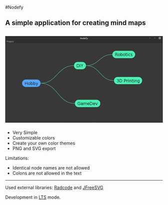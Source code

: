 #Nodefy

A simple application for creating mind maps
---
![](https://github.com/warrpy/Nodefy/blob/main/screenshots/Nodefy.png?raw=true)
---

* Very Simple
* Customizable colors
* Create your own color themes
* PNG and SVG export

Limitations:
* Identical node names are not allowed
* Colons are not allowed in the text

---

Used external libraries: [Radcode](https://github.com/warrpy/Radcode) and [JFreeSVG](https://github.com/jfree/jfreesvg)

Development in [LTS](https://en.wikipedia.org/wiki/Long-term_support) mode.

